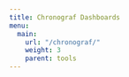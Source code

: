 ```yaml
---
title: Chronograf Dashboards
menu:
  main:
    url: "/chronograf/"
    weight: 3
    parent: tools
---
```

